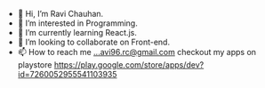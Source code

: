- 👋 Hi, I’m Ravi Chauhan.
- 👀 I’m interested in Programming.
- 🌱 I’m currently learning React.js.
- 💞️ I’m looking to collaborate on Front-end.
- 📫 How to reach me ...avi96.rc@gmail.com
    checkout  my apps on playstore
    https://play.google.com/store/apps/dev?id=7260052955541103935
